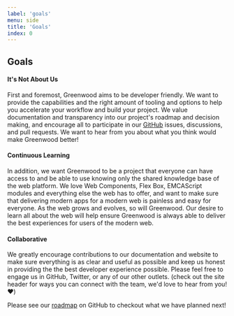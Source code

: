 ```yaml
---
label: 'goals'
menu: side
title: 'Goals'
index: 0
---
```


## Goals

#### It's Not About Us
First and foremost, Greenwood aims to be developer friendly.  We want to provide the capabilities and the right amount of tooling and options to help you accelerate your workflow and build your project.  We value documentation and transparency into our project's roadmap and decision making, and encourage all to participate in our [GitHub](https://github.com/ProjectEvergreen/greenwood) issues, discussions, and pull requests.  We want to hear from you about what you think would make Greenwood better!



#### Continuous Learning
In addition, we want Greenwood to be a project that everyone can have access to and be able to use knowing only the shared knowledge base of the web platform.   We love Web Components, Flex Box, EMCAScript modules and everything else the web has to offer, and want to make sure that delivering modern apps for a modern web is painless and easy for everyone.  As the web grows and evolves, so will Greenwood.  Our desire to learn all about the web will help ensure Greenwood is always able to deliver the best experiences for users of the modern web.


#### Collaborative
We greatly encourage contributions to our documentation and website to make sure everything is as clear and useful as possible and keep us honest in providing the the best developer experience possible.  Please feel free to engage us in GitHub, Twitter, or any of our other outlets.  (check out the site header for ways you can connect with the team, we'd love to hear from you!  ❤️)

Please see our [roadmap](https://github.com/ProjectEvergreen/greenwood/projects) on GitHub to checkout what we have planned next!